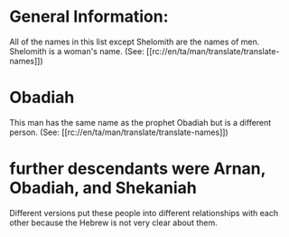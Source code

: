 # General Information:

All of the names in this list except Shelomith are the names of men. Shelomith is a woman's name. (See: [[rc://en/ta/man/translate/translate-names]])

# Obadiah

This man has the same name as the prophet Obadiah but is a different person. (See: [[rc://en/ta/man/translate/translate-names]])

# further descendants were Arnan, Obadiah, and Shekaniah

Different versions put these people into different relationships with each other because the Hebrew is not very clear about them.